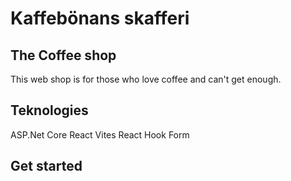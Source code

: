 # Kaffebönans skafferi
## The Coffee shop
This web shop is for those who love coffee and can't get enough. 


## Teknologies
ASP.Net Core
React
Vites
React Hook Form

## Get started 